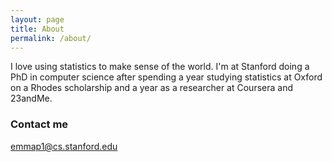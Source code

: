 ```yaml
---
layout: page
title: About
permalink: /about/
---
```


I love using statistics to make sense of the world. I'm at Stanford doing a PhD in computer science after spending a year studying statistics at Oxford on a Rhodes scholarship and a year as a researcher at Coursera and 23andMe. 

### Contact me

[emmap1@cs.stanford.edu](mailto:emmap1@cs.stanford.edu)

